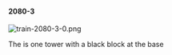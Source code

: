 #### 2080-3
![train-2080-3-0.png](https://github.com/lil-lab/nlvr/raw/master/nlvr/train/images/79/train-2080-3-0.png "train-2080-3-0.png")

The is one tower with a black block at the base